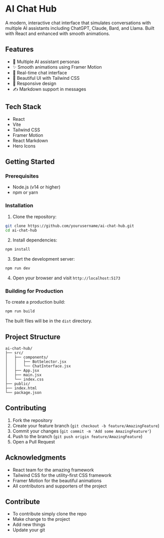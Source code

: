 # AI Chat Hub

A modern, interactive chat interface that simulates conversations with multiple AI assistants including ChatGPT, Claude, Bard, and Llama. Built with React and enhanced with smooth animations.

## Features

- 🤖 Multiple AI assistant personas
- ✨ Smooth animations using Framer Motion
- 💬 Real-time chat interface
- 🎨 Beautiful UI with Tailwind CSS
- 📱 Responsive design
- ✍️ Markdown support in messages

## Tech Stack

- React
- Vite
- Tailwind CSS
- Framer Motion
- React Markdown
- Hero Icons

## Getting Started

### Prerequisites

- Node.js (v14 or higher)
- npm or yarn

### Installation

1. Clone the repository:
```bash
git clone https://github.com/yourusername/ai-chat-hub.git
cd ai-chat-hub
```

2. Install dependencies:
```bash
npm install
```

3. Start the development server:
```bash
npm run dev
```

4. Open your browser and visit `http://localhost:5173`

### Building for Production

To create a production build:

```bash
npm run build
```

The built files will be in the `dist` directory.

## Project Structure

```
ai-chat-hub/
├── src/
│   ├── components/
│   │   ├── BotSelector.jsx
│   │   └── ChatInterface.jsx
│   ├── App.jsx
│   ├── main.jsx
│   └── index.css
├── public/
├── index.html
└── package.json
```

## Contributing

1. Fork the repository
2. Create your feature branch (`git checkout -b feature/AmazingFeature`)
3. Commit your changes (`git commit -m 'Add some AmazingFeature'`)
4. Push to the branch (`git push origin feature/AmazingFeature`)
5. Open a Pull Request

## Acknowledgments

- React team for the amazing framework
- Tailwind CSS for the utility-first CSS framework
- Framer Motion for the beautiful animations
- All contributors and supporters of the project

## Contribute
- To contribute simply clone the repo
- Make change to the project
- Add new things
- Update your git
